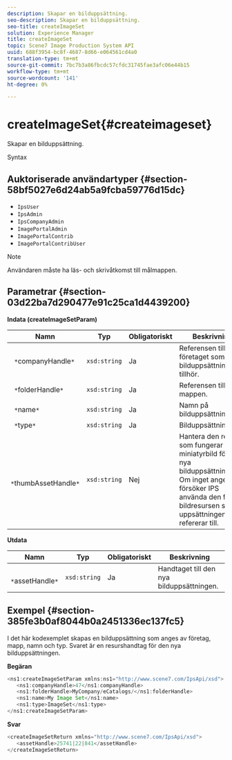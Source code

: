 ```yaml
---
description: Skapar en bilduppsättning.
seo-description: Skapar en bilduppsättning.
seo-title: createImageSet
solution: Experience Manager
title: createImageSet
topic: Scene7 Image Production System API
uuid: 688f3954-bc8f-4687-8d66-e064561cd4a0
translation-type: tm+mt
source-git-commit: 7bc7b3a86fbcdc57cfdc31745fae3afc06e44b15
workflow-type: tm+mt
source-wordcount: '141'
ht-degree: 0%

---
```



# createImageSet{#createimageset}

Skapar en bilduppsättning.

Syntax

## Auktoriserade användartyper {#section-58bf5027e6d24ab5a9fcba59776d15dc}

* `IpsUser`
* `IpsAdmin`
* `IpsCompanyAdmin`
* `ImagePortalAdmin`
* `ImagePortalContrib`
* `ImagePortalContribUser`

>[!NOTE]
>
>Användaren måste ha läs- och skrivåtkomst till målmappen.

## Parametrar {#section-03d22ba7d290477e91c25ca1d4439200}

**Indata (createImageSetParam)**

| Namn | Typ | Obligatoriskt | Beskrivning |
|---|---|---|---|
| ` *`companyHandle`*` | `xsd:string` | Ja | Referensen till företaget som bilduppsättningen tillhör. |
| ` *`folderHandle`*` | `xsd:string` | Ja | Referensen till mappen. |
| ` *`name`*` | `xsd:string` | Ja | Namn på bilduppsättning. |
| ` *`type`*` | `xsd:string` | Ja | Bilduppsättningstyp. |
| ` *`thumbAssetHandle`*` | `xsd:string` | Nej | Hantera den resurs som fungerar som miniatyrbild för den nya bilduppsättningen. Om inget anges försöker IPS använda den första bildresursen som uppsättningen refererar till. |

**Utdata**

| Namn | Typ | Obligatoriskt | Beskrivning |
|---|---|---|---|
| ` *`assetHandle`*` | `xsd:string` | Ja | Handtaget till den nya bilduppsättningen. |

## Exempel {#section-385fe3b0af8044b0a2451336ec137fc5}

I det här kodexemplet skapas en bilduppsättning som anges av företag, mapp, namn och typ. Svaret är en resurshandtag för den nya bilduppsättningen.

**Begäran**

```java
<ns1:createImageSetParam xmlns:ns1="http://www.scene7.com/IpsApi/xsd">
   <ns1:companyHandle>47</ns1:companyHandle>
   <ns1:folderHandle>MyCompany/eCatalogs/</ns1:folderHandle>
   <ns1:name>My Image Set</ns1:name>
   <ns1:type>ImageSet</ns1:type>
</ns1:createImageSetParam>
```

**Svar**

```java
<createImageSetReturn xmlns="http://www.scene7.com/IpsApi/xsd">
   <assetHandle>25741|22|841</assetHandle>
</createImageSetReturn>
```

